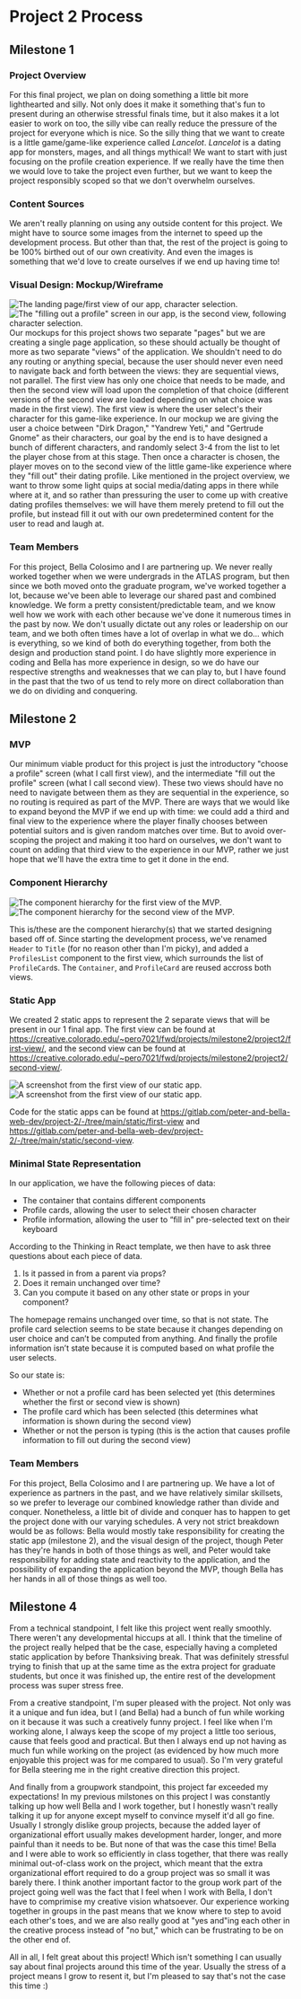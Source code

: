 # Project 2 Process
## Milestone 1
### Project Overview
For this final project, we plan on doing something a little bit more lighthearted and silly. Not only does it make it something that's fun to present during an otherwise stressful finals time, but it also makes it a lot easier to work on too, the silly vibe can really reduce the pressure of the project for everyone which is nice. So the silly thing that we want to create is a little game/game-like experience called *Lancelot*. *Lancelot* is a dating app for monsters, mages, and all things mythical!
We want to start with just focusing on the profile creation experience. If we really have the time then we would love to take the project even further, but we want to keep the project responsibly scoped so that we don't overwhelm ourselves.

### Content Sources
We aren't really planning on using any outside content for this project. We might have to source some images from the internet to speed up the development process. But other than that, the rest of the project is going to be 100% birthed out of our own creativity. And even the images is something that we'd love to create ourselves if we end up having time to!

### Visual Design: Mockup/Wireframe
![The landing page/first view of our app, character selection.](project-2-milestone-1-first-view.png)
![The "filling out a profile" screen in our app, is the second view, following character selection.](project-2-milestone-1-profile-view.png)
Our mockups for this project shows two separate "pages" but we are creating a single page application, so these should actually be thought of more as two separate "views" of the application. We shouldn't need to do any routing or anything special, because the user should never even need to navigate back and forth between the views: they are sequential views, not parallel. The first view has only one choice that needs to be made, and then the second view will load upon the completion of that choice (different versions of the second view are loaded depending on what choice was made in the first view). The first view is where the user select's their character for this game-like experience. In our mockup we are giving the user a choice between "Dirk Dragon," "Yandrew Yeti," and "Gertrude Gnome" as their characters, our goal by the end is to have designed a bunch of different characters, and randomly select 3-4 from the list to let the player chose from at this stage. Then once a character is chosen, the player moves on to the second view of the little game-like experience where they "fill out" their dating profile. Like mentioned in the project overview, we want to throw some light quips at social media/dating apps in there while where at it, and so rather than pressuring the user to come up with creative dating profiles themselves: we will have them merely pretend to fill out the profile, but instead fill it out with our own predetermined content for the user to read and laugh at.

### Team Members
For this project, Bella Colosimo and I are partnering up. We never really worked together when we were undergrads in the ATLAS program, but then since we both moved onto the graduate program, we've worked together a lot, because we've been able to leverage our shared past and combined knowledge. We form a pretty consistent/predictable team, and we know well how we work with each other because we've done it numerous times in the past by now. We don't usually dictate out any roles or leadership on our team, and we both often times have a lot of overlap in what we do... which is everything, so we kind of both do everything together, from both the design and production stand point. I do have slightly more experience in coding and Bella has more experience in design, so we do have our respective strengths and weaknesses that we can play to, but I have found in the past that the two of us tend to rely more on direct collaboration than we do on dividing and conquering.

## Milestone 2
### MVP
Our minimum viable product for this project is just the introductory "choose a profile" screen (what I call first view), and the intermediate "fill out the profile" screen (what I call second view). These two views should have no need to navigate between them as they are sequential in the experience, so no routing is required as part of the MVP. There are ways that we would like to expand beyond the MVP if we end up with time: we could add a third and final view to the experience where the player finally chooses between potential suitors and is given random matches over time. But to avoid over-scoping the project and making it too hard on ourselves, we don't want to count on adding that third view to the experience in our MVP, rather we just hope that we'll have the extra time to get it done in the end.

### Component Hierarchy
![The component hierarchy for the first view of the MVP.](component-hierarchy-first-view.png)
![The component hierarchy for the second view of the MVP.](component-hierarchy-second-view.png)

This is/these are the component hierarchy(s) that we started designing based off of. Since starting the development process, we've renamed `Header` to `Title` (for no reason other than I'm picky), and added a `ProfilesList` component to the first view, which surrounds the list of `ProfileCard`s. The `Container`, and `ProfileCard` are reused accross both views.

### Static App
We created 2 static apps to represent the 2 separate views that will be present in our 1 final app. The first view can be found at https://creative.colorado.edu/~pero7021/fwd/projects/milestone2/project2/first-view/, and the second view can be found at https://creative.colorado.edu/~pero7021/fwd/projects/milestone2/project2/second-view/.

![A screenshot from the first view of our static app.](static-app-first-view.png)
![A screenshot from the first view of our static app.](static-app-second-view.png)

Code for the static apps can be found at https://gitlab.com/peter-and-bella-web-dev/project-2/-/tree/main/static/first-view and https://gitlab.com/peter-and-bella-web-dev/project-2/-/tree/main/static/second-view.

### Minimal State Representation
In our application, we have the following pieces of data:

- The container that contains different components 
- Profile cards, allowing the user to select their chosen character
- Profile information, allowing the user to “fill in” pre-selected text on their keyboard 

According to the Thinking in React template, we then have to ask three questions about each piece of data. 

1. Is it passed in from a parent via props?
2. Does it remain unchanged over time?
3. Can you compute it based on any other state or props in your component? 

The homepage remains unchanged over time, so that is not state. The profile card selection seems to be state because it changes depending on user choice and can’t be computed from anything. And finally the profile information isn’t state because it is computed based on what profile the user selects. 

So our state is:

- Whether or not a profile card has been selected yet (this determines whether the first or second view is shown)
- The profile card which has been selected (this determines what information is shown during the second view)
- Whether or not the person is typing (this is the action that causes profile information to fill out during the second view)

### Team Members
For this project, Bella Colosimo and I are partnering up. We have a lot of experience as partners in the past, and we have relatively similar skillsets, so we prefer to leverage our combined knowledge rather than divide and conquer. Nonetheless, a little bit of divide and conquer has to happen to get the project done with our varying schedules. A very not strict breakdown would be as follows: Bella would mostly take responsibility for creating the static app (milestone 2), and the visual design of the project, though Peter has they're hands in both of those things as well, and Peter would take responsibility for adding state and reactivity to the application, and the possibility of expanding the application beyond the MVP, though Bella has her hands in all of those things as well too.

## Milestone 4
From a technical standpoint, I felt like this project went really smoothly. There weren't any developmental hiccups at all. I think that the timeline of the project really helped that be the case, especially having a completed static application by before Thanksiving break. That was definitely stressful trying to finish that up at the same time as the extra project for graduate students, but once it was finished up, the entire rest of the development process was super stress free.

From a creative standpoint, I'm super pleased with the project. Not only was it a unique and fun idea, but I (and Bella) had a bunch of fun while working on it because it was such a creatively funny project. I feel like when I'm working alone, I always keep the scope of my project a little too serious, cause that feels good and practical. But then I always end up not having as much fun while working on the project (as evidenced by how much more enjoyable this project was for me compared to usual). So I'm very grateful for Bella steering me in the right creative direction this project.

And finally from a groupwork standpoint, this project far exceeded my expectations! In my previous milstones on this project I was constantly talking up how well Bella and I work together, but I honestly wasn't really talking it up for anyone except myself to convince myself it'd all go fine. Usually I strongly dislike group projects, because the added layer of organizational effort usually makes development harder, longer, and more painful than it needs to be. But none of that was the case this time! Bella and I were able to work so efficiently in class together, that there was really minimal out-of-class work on the project, which meant that the extra organizational effort required to do a group project was so small it was barely there. I think another important factor to the group work part of the project going well was the fact that I feel when I work with Bella, I don't have to comprimise my creative vision whatsoever. Our experience working together in groups in the past means that we know where to step to avoid each other's toes, and we are also really good at "yes and"ing each other in the creative process instead of "no but," which can be frustrating to be on the other end of.

All in all, I felt great about this project! Which isn't something I can usually say about final projects around this time of the year. Usually the stress of a project means I grow to resent it, but I'm pleased to say that's not the case this time :)
